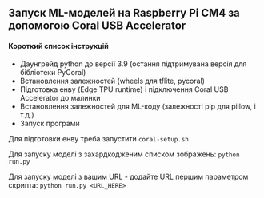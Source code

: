 ## Запуск ML-моделей на Raspberry Pi CM4 за допомогою Coral USB Accelerator

#### Короткий список інструкцій
 - Даунгрейд python до версії 3.9 (остання підтримувана версія для бібліотеки PyCoral)
 - Встановлення залежностей (wheels для tflite, pycoral)
 - Підготовка енву (Edge TPU runtime) і підключення Coral USB Accelerator до малинки
 - Встановлення залежностей для ML-коду (залежності pip для pillow, і т.д.)
 - Запуск програми

Для підготовки енву треба запустити
```coral-setup.sh ```

Для запуску моделі з захардкодженим списком зображень:
```python run.py```

Для запуску моделі з вашим URL - додайте URL першим параметром скрипта:
```python run.py <URL_HERE>```